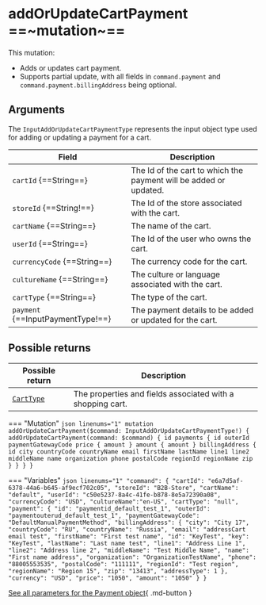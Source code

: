 # addOrUpdateCartPayment ==~mutation~==

This mutation:

* Adds or updates cart payment. 
* Supports partial update, with all fields in `command.payment` and `command.payment.billingAddress` being optional.

## Arguments

The `InputAddOrUpdateCartPaymentType` represents the input object type used for adding or updating a payment for a cart.

| Field                   | Description                                                      |
|-------------------------|------------------------------------------------------------------|
| `cartId` {==String==}                 | The Id of the cart to which the payment will be added or updated.   |
| `storeId` {==String!==}              | The Id of the store associated with the cart.                       |
| `cartName` {==String==}               | The name of the cart.                                              |
| `userId` {==String==}                 | The Id of the user who owns the cart.                               |
| `currencyCode` {==String==}           | The currency code for the cart.                                    |
| `cultureName` {==String==}            | The culture or language associated with the cart.                   |
| `cartType` {==String==}               | The type of the cart.                                              |
| `payment` {==InputPaymentType!==} | The payment details to be added or updated for the cart.           |

## Possible returns

| Possible return                                          	| Description                                                 	|
|---------------------------------------------------------	|------------------------------------------------------------	|
| [`CartType`](../objects/cart-type.md)                   	|  The properties and fields associated with a shopping cart.  	|


=== "Mutation"
    ```json linenums="1"
    mutation addOrUpdateCartPayment($command: InputAddOrUpdateCartPaymentType!) {
      addOrUpdateCartPayment(command: $command) {
        id
        payments {
          id
          outerId
          paymentGatewayCode
          price {
            amount
          }
          amount {
            amount
          }
          billingAddress {
            id
            city
            countryCode
            countryName
            email
            firstName
            lastName
            line1
            line2
            middleName
            name
            organization
            phone
            postalCode
            regionId
            regionName
            zip
          }
        }
      }
    }
    ```

=== "Variables"
    ```json linenums="1"
    "command": {
      "cartId": "e6a7d5af-6378-44a6-b645-af9ecf702c05",
      "storeId": "B2B-Store",
      "cartName": "default",
      "userId": "c50e5237-8a4c-41fe-b878-8e5a72390a08",
        "currencyCode": "USD",
        "cultureName":"en-US",
      "cartType": "null",
      "payment": {
        "id": "paymentid_default_test_1",
        "outerId": "paymentouterud_default_test_1",
        "paymentGatewayCode": "DefaultManualPaymentMethod",
            "billingAddress": {
            "city": "City 17",
            "countryCode": "RU",
            "countryName": "Russia",
            "email": "addressCart email test",
            "firstName": "First test name",
            "id": "KeyTest",
            "key": "KeyTest",
            "lastName": "Last name test",
            "line1": "Address Line 1",
            "line2": "Address line 2",
            "middleName": "Test Middle Name",
            "name": "First name address",
            "organization": "OrganizationTestName",
            "phone": "88005553535",
            "postalCode": "111111",
            "regionId": "Test region",
            "regionName": "Region 15",
            "zip": "13413",
            "addressType": 1
            },
        "currency": "USD",
        "price": "1050",
        "amount": "1050"
      }
    }
    ```

[See all parameters for the Payment object](https://github.com/VirtoCommerce/vc-module-experience-api/blob/dev/src/XPurchase/VirtoCommerce.XPurchase/Schemas/InputPaymentType.cs){ .md-button }